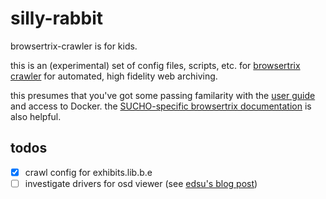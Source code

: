 # silly-rabbit

browsertrix-crawler is for kids.

this is an (experimental) set of config files, scripts, etc. for [browsertrix crawler](https://crawler.docs.browsertrix.com/) for automated, high fidelity web archiving.

this presumes that you've got some passing familarity with the [user guide](https://crawler.docs.browsertrix.com/user-guide/) and access to Docker. the [SUCHO-specific browsertrix documentation](https://www.sucho.org/browsertrix) is also helpful.

## todos

* [x] crawl config for exhibits.lib.b.e
* [ ] investigate drivers for osd viewer (see [edsu's blog post](https://inkdroid.org/2022/09/12/driver/))